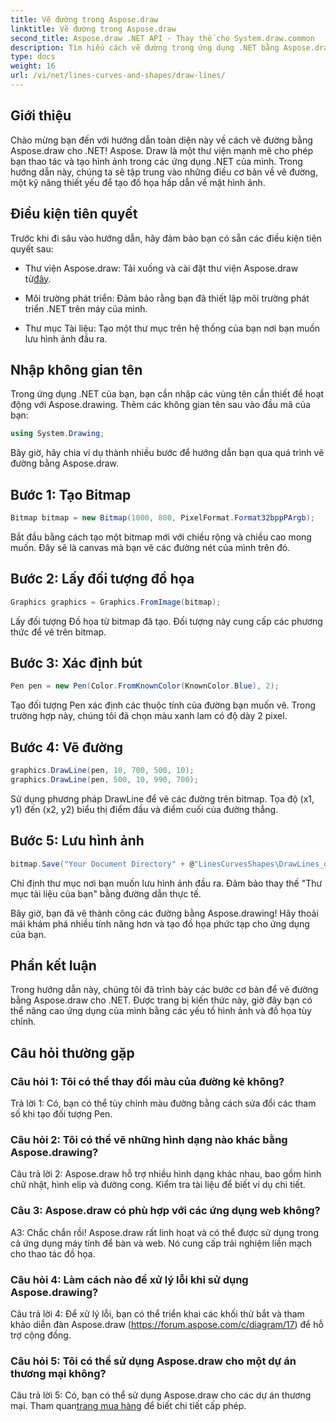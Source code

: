 ```yaml
---
title: Vẽ đường trong Aspose.draw
linktitle: Vẽ đường trong Aspose.draw
second_title: Aspose.draw .NET API - Thay thế cho System.draw.common
description: Tìm hiểu cách vẽ đường trong ứng dụng .NET bằng Aspose.draw. Hướng dẫn từng bước này sẽ hướng dẫn bạn qua quy trình để có được đồ họa tuyệt đẹp.
type: docs
weight: 16
url: /vi/net/lines-curves-and-shapes/draw-lines/
---
```

## Giới thiệu

Chào mừng bạn đến với hướng dẫn toàn diện này về cách vẽ đường bằng Aspose.draw cho .NET! Aspose. Draw là một thư viện mạnh mẽ cho phép bạn thao tác và tạo hình ảnh trong các ứng dụng .NET của mình. Trong hướng dẫn này, chúng ta sẽ tập trung vào những điều cơ bản về vẽ đường, một kỹ năng thiết yếu để tạo đồ họa hấp dẫn về mặt hình ảnh.

## Điều kiện tiên quyết

Trước khi đi sâu vào hướng dẫn, hãy đảm bảo bạn có sẵn các điều kiện tiên quyết sau:

-  Thư viện Aspose.draw: Tải xuống và cài đặt thư viện Aspose.draw từ[đây](https://releases.aspose.com/drawing/net/).

- Môi trường phát triển: Đảm bảo rằng bạn đã thiết lập môi trường phát triển .NET trên máy của mình.

- Thư mục Tài liệu: Tạo một thư mục trên hệ thống của bạn nơi bạn muốn lưu hình ảnh đầu ra.

## Nhập không gian tên

Trong ứng dụng .NET của bạn, bạn cần nhập các vùng tên cần thiết để hoạt động với Aspose.drawing. Thêm các không gian tên sau vào đầu mã của bạn:

```csharp
using System.Drawing;
```

Bây giờ, hãy chia ví dụ thành nhiều bước để hướng dẫn bạn qua quá trình vẽ đường bằng Aspose.draw.

## Bước 1: Tạo Bitmap

```csharp
Bitmap bitmap = new Bitmap(1000, 800, PixelFormat.Format32bppPArgb);
```

Bắt đầu bằng cách tạo một bitmap mới với chiều rộng và chiều cao mong muốn. Đây sẽ là canvas mà bạn vẽ các đường nét của mình trên đó.

## Bước 2: Lấy đối tượng đồ họa

```csharp
Graphics graphics = Graphics.FromImage(bitmap);
```

Lấy đối tượng Đồ họa từ bitmap đã tạo. Đối tượng này cung cấp các phương thức để vẽ trên bitmap.

## Bước 3: Xác định bút

```csharp
Pen pen = new Pen(Color.FromKnownColor(KnownColor.Blue), 2);
```

Tạo đối tượng Pen xác định các thuộc tính của đường bạn muốn vẽ. Trong trường hợp này, chúng tôi đã chọn màu xanh lam có độ dày 2 pixel.

## Bước 4: Vẽ đường

```csharp
graphics.DrawLine(pen, 10, 700, 500, 10);
graphics.DrawLine(pen, 500, 10, 990, 700);
```

Sử dụng phương pháp DrawLine để vẽ các đường trên bitmap. Tọa độ (x1, y1) đến (x2, y2) biểu thị điểm đầu và điểm cuối của đường thẳng.

## Bước 5: Lưu hình ảnh

```csharp
bitmap.Save("Your Document Directory" + @"LinesCurvesShapes\DrawLines_out.png");
```

Chỉ định thư mục nơi bạn muốn lưu hình ảnh đầu ra. Đảm bảo thay thế "Thư mục tài liệu của bạn" bằng đường dẫn thực tế.

Bây giờ, bạn đã vẽ thành công các đường bằng Aspose.drawing! Hãy thoải mái khám phá nhiều tính năng hơn và tạo đồ họa phức tạp cho ứng dụng của bạn.

## Phần kết luận

Trong hướng dẫn này, chúng tôi đã trình bày các bước cơ bản để vẽ đường bằng Aspose.draw cho .NET. Được trang bị kiến thức này, giờ đây bạn có thể nâng cao ứng dụng của mình bằng các yếu tố hình ảnh và đồ họa tùy chỉnh.

## Câu hỏi thường gặp

### Câu hỏi 1: Tôi có thể thay đổi màu của đường kẻ không?

Trả lời 1: Có, bạn có thể tùy chỉnh màu đường bằng cách sửa đổi các tham số khi tạo đối tượng Pen.

### Câu hỏi 2: Tôi có thể vẽ những hình dạng nào khác bằng Aspose.drawing?

Câu trả lời 2: Aspose.draw hỗ trợ nhiều hình dạng khác nhau, bao gồm hình chữ nhật, hình elip và đường cong. Kiểm tra tài liệu để biết ví dụ chi tiết.

### Câu 3: Aspose.draw có phù hợp với các ứng dụng web không?

A3: Chắc chắn rồi! Aspose.draw rất linh hoạt và có thể được sử dụng trong cả ứng dụng máy tính để bàn và web. Nó cung cấp trải nghiệm liền mạch cho thao tác đồ họa.

### Câu hỏi 4: Làm cách nào để xử lý lỗi khi sử dụng Aspose.drawing?

Câu trả lời 4: Để xử lý lỗi, bạn có thể triển khai các khối thử bắt và tham khảo diễn đàn Aspose.draw (https://forum.aspose.com/c/diagram/17) để hỗ trợ cộng đồng.

### Câu hỏi 5: Tôi có thể sử dụng Aspose.draw cho một dự án thương mại không?

 Câu trả lời 5: Có, bạn có thể sử dụng Aspose.draw cho các dự án thương mại. Tham quan[trang mua hàng](https://purchase.aspose.com/buy) để biết chi tiết cấp phép.